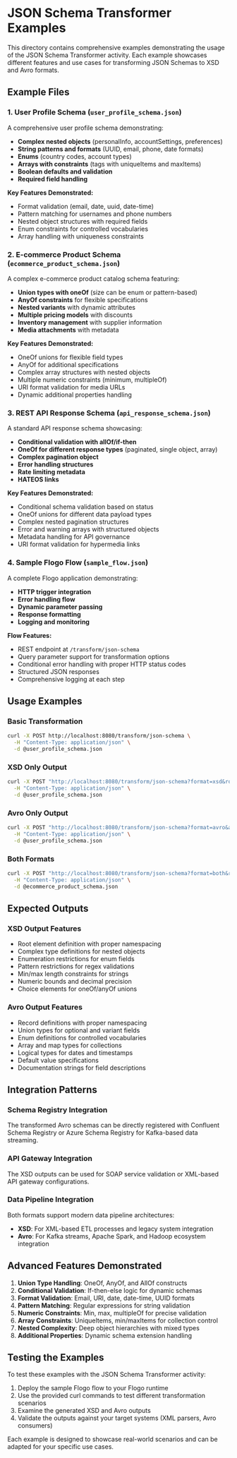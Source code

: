 # JSON Schema Transformer Examples

This directory contains comprehensive examples demonstrating the usage of the JSON Schema Transformer activity. Each example showcases different features and use cases for transforming JSON Schemas to XSD and Avro formats.

## Example Files

### 1. User Profile Schema (`user_profile_schema.json`)
A comprehensive user profile schema demonstrating:
- **Complex nested objects** (personalInfo, accountSettings, preferences)
- **String patterns and formats** (UUID, email, phone, date formats)
- **Enums** (country codes, account types)
- **Arrays with constraints** (tags with uniqueItems and maxItems)
- **Boolean defaults and validation**
- **Required field handling**

**Key Features Demonstrated:**
- Format validation (email, date, uuid, date-time)
- Pattern matching for usernames and phone numbers
- Nested object structures with required fields
- Enum constraints for controlled vocabularies
- Array handling with uniqueness constraints

### 2. E-commerce Product Schema (`ecommerce_product_schema.json`)
A complex e-commerce product catalog schema featuring:
- **Union types with oneOf** (size can be enum or pattern-based)
- **AnyOf constraints** for flexible specifications
- **Nested variants** with dynamic attributes
- **Multiple pricing models** with discounts
- **Inventory management** with supplier information
- **Media attachments** with metadata

**Key Features Demonstrated:**
- OneOf unions for flexible field types
- AnyOf for additional specifications
- Complex array structures with nested objects
- Multiple numeric constraints (minimum, multipleOf)
- URI format validation for media URLs
- Dynamic additional properties handling

### 3. REST API Response Schema (`api_response_schema.json`)
A standard API response schema showcasing:
- **Conditional validation with allOf/if-then**
- **OneOf for different response types** (paginated, single object, array)
- **Complex pagination object**
- **Error handling structures**
- **Rate limiting metadata**
- **HATEOS links**

**Key Features Demonstrated:**
- Conditional schema validation based on status
- OneOf unions for different data payload types
- Complex nested pagination structures
- Error and warning arrays with structured objects
- Metadata handling for API governance
- URI format validation for hypermedia links

### 4. Sample Flogo Flow (`sample_flow.json`)
A complete Flogo application demonstrating:
- **HTTP trigger integration**
- **Error handling flow**
- **Dynamic parameter passing**
- **Response formatting**
- **Logging and monitoring**

**Flow Features:**
- REST endpoint at `/transform/json-schema`
- Query parameter support for transformation options
- Conditional error handling with proper HTTP status codes
- Structured JSON responses
- Comprehensive logging at each step

## Usage Examples

### Basic Transformation
```bash
curl -X POST http://localhost:8080/transform/json-schema \
  -H "Content-Type: application/json" \
  -d @user_profile_schema.json
```

### XSD Only Output
```bash
curl -X POST "http://localhost:8080/transform/json-schema?format=xsd&rootElement=UserProfile&namespace=http://example.com/user" \
  -H "Content-Type: application/json" \
  -d @user_profile_schema.json
```

### Avro Only Output
```bash
curl -X POST "http://localhost:8080/transform/json-schema?format=avro&avroRecord=UserProfile&avroNamespace=com.example.user" \
  -H "Content-Type: application/json" \
  -d @user_profile_schema.json
```

### Both Formats
```bash
curl -X POST "http://localhost:8080/transform/json-schema?format=both&rootElement=Product&namespace=http://example.com/product&avroRecord=Product&avroNamespace=com.example.product" \
  -H "Content-Type: application/json" \
  -d @ecommerce_product_schema.json
```

## Expected Outputs

### XSD Output Features
- Root element definition with proper namespacing
- Complex type definitions for nested objects
- Enumeration restrictions for enum fields
- Pattern restrictions for regex validations
- Min/max length constraints for strings
- Numeric bounds and decimal precision
- Choice elements for oneOf/anyOf unions

### Avro Output Features
- Record definitions with proper namespacing
- Union types for optional and variant fields
- Enum definitions for controlled vocabularies
- Array and map types for collections
- Logical types for dates and timestamps
- Default value specifications
- Documentation strings for field descriptions

## Integration Patterns

### Schema Registry Integration
The transformed Avro schemas can be directly registered with Confluent Schema Registry or Azure Schema Registry for Kafka-based data streaming.

### API Gateway Integration
The XSD outputs can be used for SOAP service validation or XML-based API gateway configurations.

### Data Pipeline Integration
Both formats support modern data pipeline architectures:
- **XSD**: For XML-based ETL processes and legacy system integration
- **Avro**: For Kafka streams, Apache Spark, and Hadoop ecosystem integration

## Advanced Features Demonstrated

1. **Union Type Handling**: OneOf, AnyOf, and AllOf constructs
2. **Conditional Validation**: If-then-else logic for dynamic schemas
3. **Format Validation**: Email, URI, date, date-time, UUID formats
4. **Pattern Matching**: Regular expressions for string validation
5. **Numeric Constraints**: Min, max, multipleOf for precise validation
6. **Array Constraints**: UniqueItems, min/maxItems for collection control
7. **Nested Complexity**: Deep object hierarchies with mixed types
8. **Additional Properties**: Dynamic schema extension handling

## Testing the Examples

To test these examples with the JSON Schema Transformer activity:

1. Deploy the sample Flogo flow to your Flogo runtime
2. Use the provided curl commands to test different transformation scenarios
3. Examine the generated XSD and Avro outputs
4. Validate the outputs against your target systems (XML parsers, Avro consumers)

Each example is designed to showcase real-world scenarios and can be adapted for your specific use cases.
